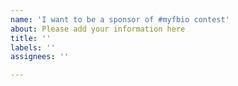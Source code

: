 ```yaml
---
name: 'I want to be a sponsor of #myfbio contest'
about: Please add your information here
title: ''
labels: ''
assignees: ''

---
```



